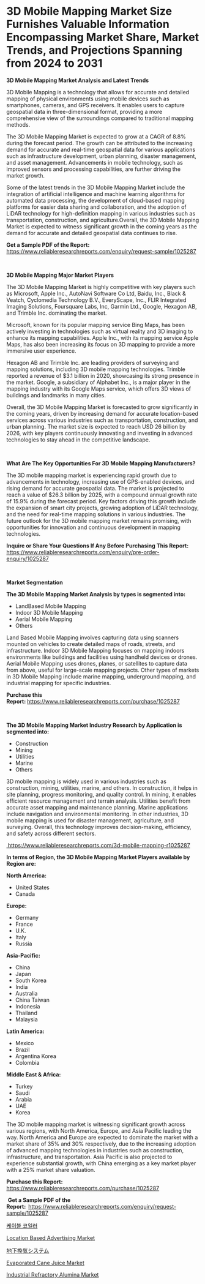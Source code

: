 <p><h1>3D Mobile Mapping Market Size Furnishes Valuable Information Encompassing Market Share, Market Trends, and Projections Spanning from 2024 to 2031</h1></p><p><strong>3D Mobile Mapping Market Analysis and Latest Trends</strong></p>
<p><p>3D Mobile Mapping is a technology that allows for accurate and detailed mapping of physical environments using mobile devices such as smartphones, cameras, and GPS receivers. It enables users to capture geospatial data in three-dimensional format, providing a more comprehensive view of the surroundings compared to traditional mapping methods.</p><p>The 3D Mobile Mapping Market is expected to grow at a CAGR of 8.8% during the forecast period. The growth can be attributed to the increasing demand for accurate and real-time geospatial data for various applications such as infrastructure development, urban planning, disaster management, and asset management. Advancements in mobile technology, such as improved sensors and processing capabilities, are further driving the market growth.</p><p>Some of the latest trends in the 3D Mobile Mapping Market include the integration of artificial intelligence and machine learning algorithms for automated data processing, the development of cloud-based mapping platforms for easier data sharing and collaboration, and the adoption of LiDAR technology for high-definition mapping in various industries such as transportation, construction, and agriculture.Overall, the 3D Mobile Mapping Market is expected to witness significant growth in the coming years as the demand for accurate and detailed geospatial data continues to rise.</p></p>
<p><strong>Get a Sample PDF of the Report:&nbsp;</strong> <a href="https://www.reliableresearchreports.com/enquiry/request-sample/1025287">https://www.reliableresearchreports.com/enquiry/request-sample/1025287</a></p>
<p>&nbsp;</p>
<p><strong>3D Mobile Mapping Major Market Players</strong></p>
<p><p>The 3D Mobile Mapping Market is highly competitive with key players such as Microsoft, Apple Inc., AutoNavi Software Co Ltd, Baidu, Inc., Black & Veatch, Cyclomedia Technology B.V., EveryScape, Inc., FLIR Integrated Imaging Solutions, Foursquare Labs, Inc, Garmin Ltd., Google, Hexagon AB, and Trimble Inc. dominating the market.</p><p>Microsoft, known for its popular mapping service Bing Maps, has been actively investing in technologies such as virtual reality and 3D imaging to enhance its mapping capabilities. Apple Inc., with its mapping service Apple Maps, has also been increasing its focus on 3D mapping to provide a more immersive user experience.</p><p>Hexagon AB and Trimble Inc. are leading providers of surveying and mapping solutions, including 3D mobile mapping technologies. Trimble reported a revenue of $3.1 billion in 2020, showcasing its strong presence in the market. Google, a subsidiary of Alphabet Inc., is a major player in the mapping industry with its Google Maps service, which offers 3D views of buildings and landmarks in many cities.</p><p>Overall, the 3D Mobile Mapping Market is forecasted to grow significantly in the coming years, driven by increasing demand for accurate location-based services across various industries such as transportation, construction, and urban planning. The market size is expected to reach USD 26 billion by 2026, with key players continuously innovating and investing in advanced technologies to stay ahead in the competitive landscape.</p></p>
<p>&nbsp;</p>
<p><strong>What Are The Key Opportunities For 3D Mobile Mapping Manufacturers?</strong></p>
<p><p>The 3D mobile mapping market is experiencing rapid growth due to advancements in technology, increasing use of GPS-enabled devices, and rising demand for accurate geospatial data. The market is projected to reach a value of $26.3 billion by 2025, with a compound annual growth rate of 15.9% during the forecast period. Key factors driving this growth include the expansion of smart city projects, growing adoption of LiDAR technology, and the need for real-time mapping solutions in various industries. The future outlook for the 3D mobile mapping market remains promising, with opportunities for innovation and continuous development in mapping technologies.</p></p>
<p><strong>Inquire or Share Your Questions If Any Before Purchasing This Report:</strong> <a href="https://www.reliableresearchreports.com/enquiry/pre-order-enquiry/1025287">https://www.reliableresearchreports.com/enquiry/pre-order-enquiry/1025287</a></p>
<p>&nbsp;</p>
<p><strong>Market Segmentation</strong></p>
<p><strong>The 3D Mobile Mapping Market Analysis by types is segmented into:</strong></p>
<p><ul><li>LandBased Mobile Mapping</li><li>Indoor 3D Mobile Mapping</li><li>Aerial Mobile Mapping</li><li>Others</li></ul></p>
<p><p>Land Based Mobile Mapping involves capturing data using scanners mounted on vehicles to create detailed maps of roads, streets, and infrastructure. Indoor 3D Mobile Mapping focuses on mapping indoors environments like buildings and facilities using handheld devices or drones. Aerial Mobile Mapping uses drones, planes, or satellites to capture data from above, useful for large-scale mapping projects. Other types of markets in 3D Mobile Mapping include marine mapping, underground mapping, and industrial mapping for specific industries.</p></p>
<p><strong>Purchase this Report:&nbsp;</strong><a href="https://www.reliableresearchreports.com/purchase/1025287">https://www.reliableresearchreports.com/purchase/1025287</a></p>
<p>&nbsp;</p>
<p><strong>The 3D Mobile Mapping Market Industry Research by Application is segmented into:</strong></p>
<p><ul><li>Construction</li><li>Mining</li><li>Utilities</li><li>Marine</li><li>Others</li></ul></p>
<p><p>3D mobile mapping is widely used in various industries such as construction, mining, utilities, marine, and others. In construction, it helps in site planning, progress monitoring, and quality control. In mining, it enables efficient resource management and terrain analysis. Utilities benefit from accurate asset mapping and maintenance planning. Marine applications include navigation and environmental monitoring. In other industries, 3D mobile mapping is used for disaster management, agriculture, and surveying. Overall, this technology improves decision-making, efficiency, and safety across different sectors.</p></p>
<p><a href="https://www.reliableresearchreports.com/3d-mobile-mapping-r1025287">&nbsp;https://www.reliableresearchreports.com/3d-mobile-mapping-r1025287</a></p>
<p><strong>In terms of Region, the 3D Mobile Mapping Market Players available by Region are:</strong></p>
<p>
    <p> <strong> North America: </strong>
        <ul>
            <li>United States</li>
            <li>Canada</li>
        </ul>
        </p> 
    <p> <strong> Europe: </strong>
        <ul>
            <li>Germany</li>
            <li>France</li>
            <li>U.K.</li>
            <li>Italy</li>
            <li>Russia</li>
        </ul>
        </p> 
    <p> <strong> Asia-Pacific: </strong>
        <ul>
            <li>China</li>
            <li>Japan</li>
            <li>South Korea</li>
            <li>India</li>
            <li>Australia</li>
            <li>China Taiwan</li>
            <li>Indonesia</li>
            <li>Thailand</li>
            <li>Malaysia</li>
        </ul>
        </p> 
    <p> <strong> Latin America: </strong>
        <ul>
            <li>Mexico</li>
            <li>Brazil</li>
            <li>Argentina Korea</li>
            <li>Colombia</li>
        </ul>
        </p> 
    <p> <strong> Middle East & Africa: </strong>
        <ul>
            <li>Turkey</li>
            <li>Saudi</li>
            <li>Arabia</li>
            <li>UAE</li>
            <li>Korea</li>
        </ul>
    </p>
    </p>
<p><p>The 3D mobile mapping market is witnessing significant growth across various regions, with North America, Europe, and Asia Pacific leading the way. North America and Europe are expected to dominate the market with a market share of 35% and 30% respectively, due to the increasing adoption of advanced mapping technologies in industries such as construction, infrastructure, and transportation. Asia Pacific is also projected to experience substantial growth, with China emerging as a key market player with a 25% market share valuation.</p></p>
<p><strong>Purchase this Report: </strong><a href="https://www.reliableresearchreports.com/purchase/1025287">https://www.reliableresearchreports.com/purchase/1025287</a></p>
<p>&nbsp;<strong>Get a Sample PDF of the Report:&nbsp;&nbsp;</strong><a href="https://www.reliableresearchreports.com/enquiry/request-sample/1025287">https://www.reliableresearchreports.com/enquiry/request-sample/1025287</a></p>
<p><strong></strong></p>
<p><p><a href="https://github.com/PhilToryphy7876567/Market-Research-Report-List-1/blob/main/502712048598.md">케이블 코일러</a></p><p><a href="https://github.com/tamvrosiya/Market-Research-Report-List-4/blob/main/location-based-advertising-market.md">Location Based Advertising Market</a></p><p><a href="https://github.com/avbqbctihcbe2/Market-Research-Report-List-2/blob/main/332783952770.md">地下換気システム</a></p><p><a href="https://github.com/changoleonlaverguenzanoexiste/Market-Research-Report-List-3/blob/main/evaporated-cane-juice-market.md">Evaporated Cane Juice Market</a></p><p><a href="https://issuu.com/reportprime-2/docs/industrial-refractory-alumina-market-size-2030.ppt">Industrial Refractory Alumina Market</a></p></p>